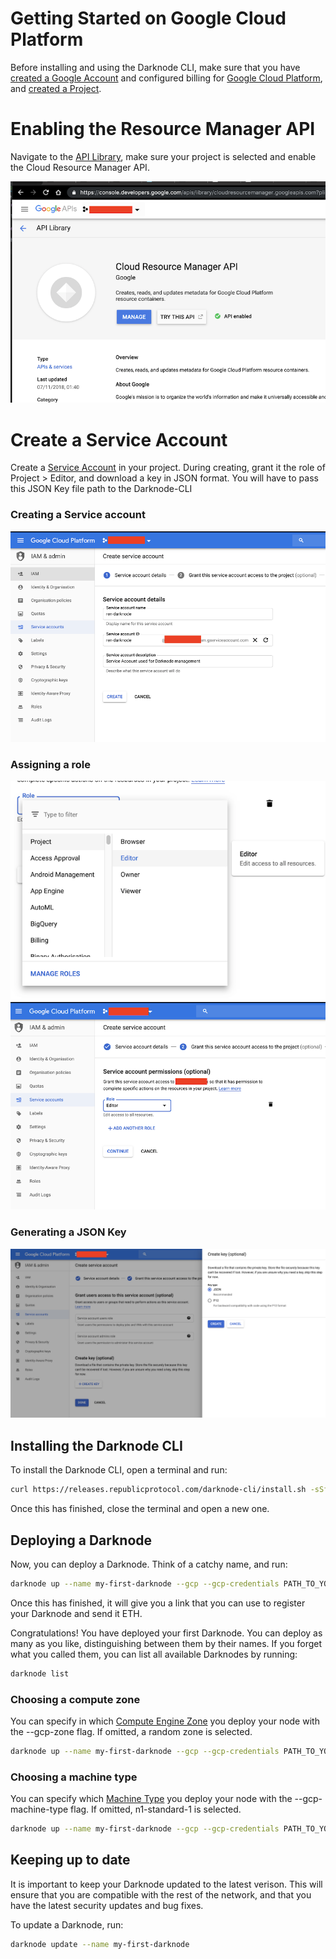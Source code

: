 # Getting Started on Google Cloud Platform

Before installing and using the Darknode CLI, make sure that you have [created a Google Account](https://accounts.google.com/SignUp) and configured billing for [Google Cloud Platform](https://cloud.google.com/billing/docs/how-to/manage-billing-account), and [created a Project](https://cloud.google.com/resource-manager/docs/creating-managing-projects).

# Enabling the Resource Manager API

Navigate to the [API Library](https://console.developers.google.com/apis/library/cloudresourcemanager.googleapis.com), make sure your project is selected and enable the Cloud Resource Manager API.

![Visual representation of a block](enable-api.png)

# Create a Service Account

Create a [Service Account](https://cloud.google.com/iam/docs/creating-managing-service-accounts) in your project. During creating, grant it the role of Project \> Editor, and download a key in JSON format. You will have to pass this JSON Key file path to the Darknode-CLI

### Creating a Service account
![Creating a service account](create-sa-1.png)
### Assigning a role
![Creating a service account](create-sa-2.png)
![Creating a service account](create-sa-3.png)

### Generating a JSON Key
![Creating a service account](create-sa-4.png)


## Installing the Darknode CLI

To install the Darknode CLI, open a terminal and run:

```sh
curl https://releases.republicprotocol.com/darknode-cli/install.sh -sSf | sh
```

Once this has finished, close the terminal and open a new one.

## Deploying a Darknode

Now, you can deploy a Darknode. Think of a catchy name, and run:

```sh
darknode up --name my-first-darknode --gcp --gcp-credentials PATH_TO_YOUR_DOWNLOADED_JSON_FILE
```
Once this has finished, it will give you a link that you can use to register your Darknode and send it ETH.

Congratulations! You have deployed your first Darknode. You can deploy as many as you like, distinguishing between them by their names. If you forget what you called them, you can list all available Darknodes by running:

```sh
darknode list
```

### Choosing a compute zone

You can specify in which [Compute Engine Zone](https://cloud.google.com/compute/docs/regions-zones/) you deploy your node with the --gcp-zone flag. If omitted, a random zone is selected.

```sh
darknode up --name my-first-darknode --gcp --gcp-credentials PATH_TO_YOUR_DOWNLOADED_JSON_FILE --gcp-zone europe-west1-b
```
### Choosing a machine type

You can specify which [Machine Type](https://cloud.google.com/compute/docs/machine-types) you deploy your node with the --gcp-machine-type flag. If omitted, n1-standard-1 is selected.

```sh
darknode up --name my-first-darknode --gcp --gcp-credentials PATH_TO_YOUR_DOWNLOADED_JSON_FILE --gcp-machine-type f1-micro
```

## Keeping up to date

It is important to keep your Darknode updated to the latest verison. This will ensure that you are compatible with the rest of the network, and that you have the latest security updates and bug fixes.

To update a Darknode, run:

```sh
darknode update --name my-first-darknode
```
